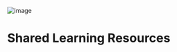 ![image](https://github.com/user-attachments/assets/f305d937-2cc4-410b-a34b-4cc46567ddd3)

# Shared Learning Resources
